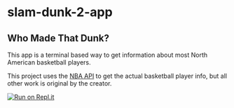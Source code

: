 # slam-dunk-2-app

## Who Made That Dunk?
This app is a terminal based way to get information about most North American basketball players.

This project uses the [NBA API](https://github.com/swar/nba_api) to get the actual basketball player info, but all other work is original by the creator.


[![Run on Repl.it](https://replit.com/badge/github/informationvulture/slam-dunk-2-app)](https://replit.com/new/github/informationvulture/slam-dunk-2-app)